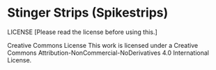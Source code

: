 # Stinger Strips (Spikestrips)

LICENSE [Please read the license before using this.]

Creative Commons License
This work is licensed under a Creative Commons Attribution-NonCommercial-NoDerivatives 4.0 International License.
